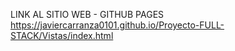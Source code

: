 LINK AL SITIO WEB - GITHUB PAGES 
https://javiercarranza0101.github.io/Proyecto-FULL-STACK/Vistas/index.html
